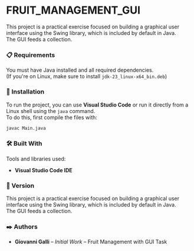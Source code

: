# FRUIT_MANAGEMENT_GUI

This project is a practical exercise focused on building a graphical user interface using the Swing library, which is included by default in Java.  
The GUI feeds a collection.

### 📋 Requirements

You must have Java installed and all required dependencies.  
(If you're on Linux, make sure to install `jdk-23_linux-x64_bin.deb`)

### 🔧 Installation

To run the project, you can use **Visual Studio Code** or run it directly from a Linux shell using the `java` command.  
To do this, first compile the files with:

```bash
javac Main.java
```

### 🛠️ Built With

Tools and libraries used:

- **Visual Studio Code IDE**

### 📌 Version

This project is a practical exercise focused on building a graphical user interface using the Swing library, which is included by default in Java.  
The GUI feeds a collection.

### ✒️ Authors

- **Giovanni Galli** – *Initial Work* – Fruit Management with GUI Task
